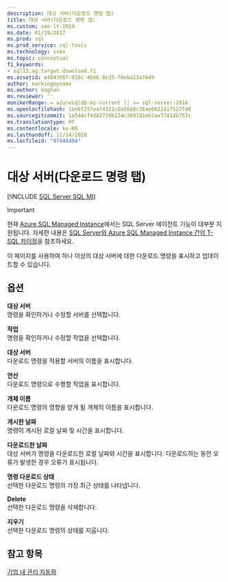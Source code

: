 ```yaml
---
description: 대상 서버(다운로드 명령 탭)
title: 대상 서버(다운로드 명령 탭)
ms.custom: seo-lt-2019
ms.date: 01/19/2017
ms.prod: sql
ms.prod_service: sql-tools
ms.technology: ssms
ms.topic: conceptual
f1_keywords:
- sql13.ag.target.download.f1
ms.assetid: e4043087-816c-4b66-8cd5-f0eba13a7649
author: markingmyname
ms.author: maghan
ms.reviewer: ''
monikerRange: = azuresqldb-mi-current || >= sql-server-2016
ms.openlocfilehash: 1be6f257ea74321c8a56d8c38ae6622417527fd8
ms.sourcegitcommit: 1a544cf4dd2720b124c3697d1e62ae7741db757c
ms.translationtype: HT
ms.contentlocale: ko-KR
ms.lasthandoff: 12/14/2020
ms.locfileid: "97440404"
---
```

# <a name="target-servers-download-instructions-tab"></a>대상 서버(다운로드 명령 탭)
[!INCLUDE [SQL Server SQL MI](../../includes/applies-to-version/sql-asdbmi.md)]

> [!IMPORTANT]  
> 현재 [Azure SQL Managed Instance](/azure/sql-database/sql-database-managed-instance)에서는 SQL Server 에이전트 기능이 대부분 지원됩니다. 자세한 내용은 [SQL Server와 Azure SQL Managed Instance 간의 T-SQL 차이점](/azure/sql-database/sql-database-managed-instance-transact-sql-information#sql-server-agent)을 참조하세요.

이 페이지를 사용하여 하나 이상의 대상 서버에 대한 다운로드 명령을 표시하고 업데이트할 수 있습니다.  
  
## <a name="options"></a>옵션  
**대상 서버**  
명령을 확인하거나 수정할 서버를 선택합니다.  
  
**작업**  
명령을 확인하거나 수정할 작업을 선택합니다.  
  
**대상 서버**  
다운로드 명령을 적용할 서버의 이름을 표시합니다.  
  
**연산**  
다운로드 명령으로 수행할 작업을 표시합니다.  
  
**개체 이름**  
다운로드 명령의 영향을 받게 될 개체의 이름을 표시합니다.  
  
**게시한 날짜**  
명령이 게시된 로컬 날짜 및 시간을 표시합니다.  
  
**다운로드한 날짜**  
대상 서버가 명령을 다운로드한 로컬 날짜와 시간을 표시합니다. 다운로드하는 동안 오류가 발생한 경우 오류가 표시됩니다.  
  
**명령 다운로드 상태**  
선택한 다운로드 명령의 가장 최근 상태를 나타냅니다.  
  
**Delete**  
선택한 다운로드 명령을 삭제합니다.  
  
**지우기**  
선택한 다운로드 명령의 상태를 지웁니다.  
  
## <a name="see-also"></a>참고 항목  
[기업 내 관리 자동화](../../ssms/agent/automated-administration-across-an-enterprise.md)  
